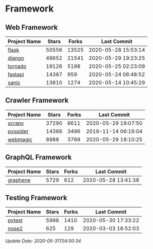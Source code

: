 # Framework

## Web Framework

| Project Name | Stars | Forks | Last Commit |
| ------------ | ----- | ----- | ----------- |
| [flask](https://github.com/pallets/flask) | 50556 | 13525 | 2020-05-28 15:53:14 |
| [django](https://github.com/django/django) | 49652 | 21541 | 2020-05-29 19:23:25 |
| [tornado](https://github.com/tornadoweb/tornado) | 19126 | 5198 | 2020-05-25 02:23:09 |
| [fastapi](https://github.com/tiangolo/fastapi) | 14387 | 959 | 2020-05-24 06:48:52 |
| [sanic](https://github.com/huge-success/sanic) | 13810 | 1274 | 2020-05-14 10:45:29 |

## Crawler Framework

| Project Name | Stars | Forks | Last Commit |
| ------------ | ----- | ----- | ----------- |
| [scrapy](https://github.com/scrapy/scrapy) | 37290 | 8611 | 2020-05-29 19:07:50 |
| [pyspider](https://github.com/binux/pyspider) | 14366 | 3496 | 2019-11-14 06:16:04 |
| [webmagic](https://github.com/code4craft/webmagic) | 8988 | 3769 | 2020-05-29 18:10:25 |

## GraphQL Framework

| Project Name | Stars | Forks | Last Commit |
| ------------ | ----- | ----- | ----------- |
| [graphene](https://github.com/graphql-python/graphene) | 5729 | 612 | 2020-05-28 13:41:38 |

## Testing Framework

| Project Name | Stars | Forks | Last Commit |
| ------------ | ----- | ----- | ----------- |
| [pytest](https://github.com/pytest-dev/pytest) | 5996 | 1410 | 2020-05-30 17:33:22 |
| [nose2](https://github.com/nose-devs/nose2) | 625 | 129 | 2020-03-03 16:52:03 |

*Update Date: 2020-05-31T04:00:34*